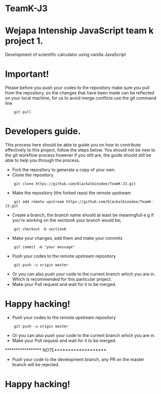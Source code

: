 # TeamK-J3
# Wejapa Intenship JavaScript team k project 1. 
Development of scientific calculator using vanilla JavaScript


# Important!

Please before you push your codes to the repository make sure you pull from the repository, so the changes that have been made can be reflected on your local machine, for us to avoid merge conflicts
use the git command line
```git
    git pull 
```

# Developers guide.
This process here should be able to guide you on how to contribute effectively to this project, follow the steps below. You should not be new to the git workflow process however if you still are, the guide should still be able to help you through the process.


- Fork the repository to generate a copy of your own.
- Clone the repository.
```use git command line
    git clone https://github.com/blackalbinodee/TeamK-J3.git
```
- Make the repository (the forked repo) the remote upstream 
```use git command line
    git add remote upstream https://github.com/blackalbinodee/TeamK-J3.git
```
- Create a branch, the branch name should at least be meaningfull e.g if you're working on the sectionA your branch would be;


```use git command line
    git checkout -b sectionA
```
- Make your changes, add them and make your commits
```use git command line 
    git commit -m "your message"
```
- Push your codes to the remote upstream repository
```use git command line
    git push -u origin master
```
- Or you can also push your code to the current branch which you are in. Which is recommended for this particular project.
- Make your Pull request and wait for it to be merged.

# Happy hacking!

- Push your codes to the remote upstream repository
```use git command line
    git push -u origin master
```
- Or you can also push your code to the current branch which you are in.
- Make your Pull request and wait for it to be merged.


\***************** NOTE*******************
- Push your code to the development branch, any PR on the master branch will be rejected.
# Happy hacking!


